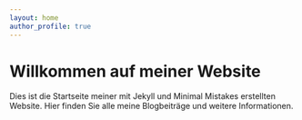 ```yaml
---
layout: home
author_profile: true
---
```


# Willkommen auf meiner Website

Dies ist die Startseite meiner mit Jekyll und Minimal Mistakes erstellten Website. Hier finden Sie alle meine Blogbeiträge und weitere Informationen. 